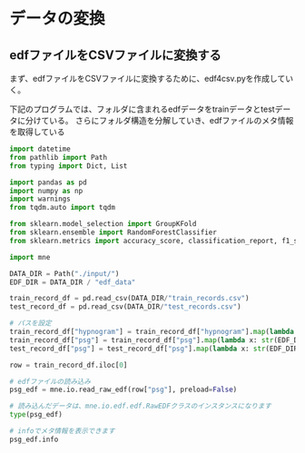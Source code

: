 # データの変換
## edfファイルをCSVファイルに変換する
まず、edfファイルをCSVファイルに変換するために、edf4csv.pyを作成していく。

下記のプログラムでは、フォルダに含まれるedfデータをtrainデータとtestデータに分けている。
さらにフォルダ構造を分解していき、edfファイルのメタ情報を取得している
```Python
import datetime
from pathlib import Path
from typing import Dict, List

import pandas as pd
import numpy as np
import warnings
from tqdm.auto import tqdm

from sklearn.model_selection import GroupKFold
from sklearn.ensemble import RandomForestClassifier
from sklearn.metrics import accuracy_score, classification_report, f1_score

import mne

DATA_DIR = Path("./input/")
EDF_DIR = DATA_DIR / "edf_data"

train_record_df = pd.read_csv(DATA_DIR/"train_records.csv")
test_record_df = pd.read_csv(DATA_DIR/"test_records.csv")

# パスを設定
train_record_df["hypnogram"] = train_record_df["hypnogram"].map(lambda x: str(EDF_DIR/x))
train_record_df["psg"] = train_record_df["psg"].map(lambda x: str(EDF_DIR/x))
test_record_df["psg"] = test_record_df["psg"].map(lambda x: str(EDF_DIR/x))

row = train_record_df.iloc[0]

# edfファイルの読み込み
psg_edf = mne.io.read_raw_edf(row["psg"], preload=False)

# 読み込んだデータは、mne.io.edf.edf.RawEDFクラスのインスタンスになります
type(psg_edf)

# infoでメタ情報を表示できます
psg_edf.info
```

